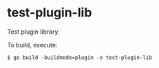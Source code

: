 # test-plugin-lib

Test plugin library.

To build, execute:
```
$ go build -buildmode=plugin -o test-plugin-lib
```

